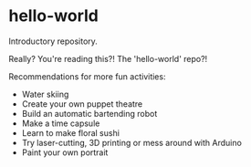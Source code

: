 # hello-world
Introductory repository. 

Really? You're reading this?! The 'hello-world' repo?!

Recommendations for more fun activities:
- Water skiing
- Create your own puppet theatre
- Build an automatic bartending robot
- Make a time capsule
- Learn to make floral sushi
- Try laser-cutting, 3D printing or mess around with Arduino
- Paint your own portrait
